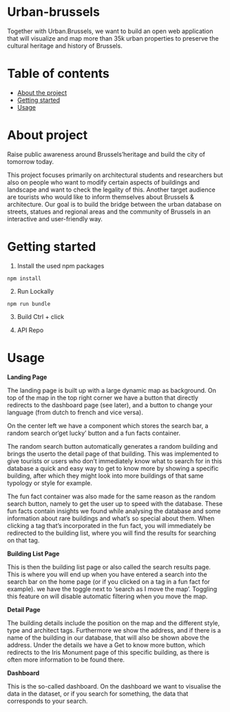 # Urban-brussels
Together with Urban.Brussels, we want to build an open web application that will visualize and map more than 35k urban properties to preserve the cultural heritage and history of Brussels.

# Table of contents
* [About the project](#about-the-project)
* [Getting started](#getting-started)
* [Usage](#usage)

# About project

Raise public awareness around Brussels’heritage and build the city of tomorrow today.

This project focuses primarily on architectural students and researchers but also on people who
want to modify certain aspects of buildings and landscape and want to check the legality of this.
Another target audience are tourists who would like to inform themselves about Brussels & architecture.
Our goal is to build the bridge between the urban database on streets, statues and regional areas and the community of
Brussels in an interactive and user-friendly way.


# Getting started
1. Install the used npm packages
```
npm install
```
2. Run Lockally
```
npm run bundle
```
3. Build
Ctrl + click

4. API Repo

# Usage
**Landing Page**

The landing page is built up with a large dynamic map as background. On top of the map in
the top right corner we have a button that directly redirects to the dashboard page (see later), and a button to change your language (from dutch to french and vice versa). 

On the center left we have a component which stores the search bar, a random search or‘get lucky’ button and a fun facts container.

The random search button automatically generates a random building and brings the userto the detail page of that building. This was implemented to give tourists or users who don’t immediately know what to search for in this database a quick and easy way to get to know more by showing a specific building, after which they might look into more buildings of that same typology or style for example.

The fun fact container was also made for the same reason as the random search button, namely to get the user up to speed with the database. These fun facts contain insights we found while analysing the database and some information about rare buildings and what’s so special about them. When clicking a tag that’s incorporated in the fun fact, you will immediately be redirected to the building list, where you will find the results for searching on that tag.

**Building List Page**

This is then the building list page or also called the search results page. This is where you will end up when you have entered a search into the search bar on the home page (or if you clicked on a tag in a fun fact for example). we have the toggle next to ‘search as I move the map’. Toggling this feature on will
disable automatic filtering when you move the map.

**Detail Page**

The building details include the position on the map and the different style, type and architect tags. Furthermore we show the address, and if there is a name of the building in our database, that will also be shown above the address. Under the details we have a Get to know more button, which redirects to the Iris Monument page of this specific building, as there is often more information to be found there.

**Dashboard**

This is the so-called dashboard. On the dashboard we want to visualise the data in the dataset, or if you search for something, the data that corresponds to your search.


